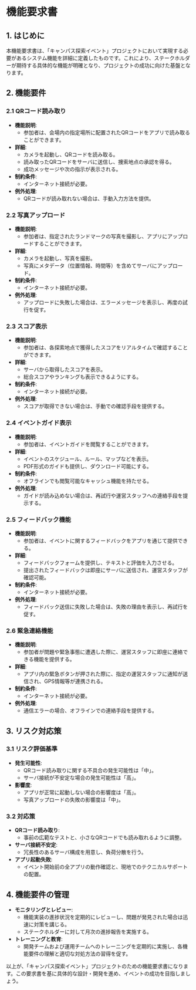 # 機能要求書

## 1. はじめに

本機能要求書は、「キャンパス探索イベント」プロジェクトにおいて実現する必要があるシステム機能を詳細に定義したものです。これにより、ステークホルダーが期待する具体的な機能が明確となり、プロジェクトの成功に向けた基盤となります。

## 2. 機能要件

### 2.1 QRコード読み取り

- **機能説明**:
  - 参加者は、会場内の指定場所に配置されたQRコードをアプリで読み取ることができます。
- **詳細**:
  - カメラを起動し、QRコードを読み取る。
  - 読み取ったQRコードをサーバに送信し、捜索地点の承認を得る。
  - 成功メッセージや次の指示が表示される。
- **制約条件**:
  - インターネット接続が必要。
- **例外処理**:
  - QRコードが読み取れない場合は、手動入力方法を提供。
  
### 2.2 写真アップロード

- **機能説明**:
  - 参加者は、指定されたランドマークの写真を撮影し、アプリにアップロードすることができます。
- **詳細**:
  - カメラを起動し、写真を撮影。
  - 写真にメタデータ（位置情報、時間等）を含めてサーバにアップロード。
- **制約条件**:
  - インターネット接続が必要。
- **例外処理**:
  - アップロードに失敗した場合は、エラーメッセージを表示し、再度の試行を促す。
  
### 2.3 スコア表示

- **機能説明**:
  - 参加者は、各探索地点で獲得したスコアをリアルタイムで確認することができます。
- **詳細**:
  - サーバから取得したスコアを表示。
  - 総合スコアやランキングも表示できるようにする。
- **制約条件**:
  - インターネット接続が必要。
- **例外処理**:
  - スコアが取得できない場合は、手動での確認手段を提供する。

### 2.4 イベントガイド表示

- **機能説明**:
  - 参加者は、イベントガイドを閲覧することができます。
- **詳細**:
  - イベントのスケジュール、ルール、マップなどを表示。
  - PDF形式のガイドも提供し、ダウンロード可能にする。
- **制約条件**:
  - オフラインでも閲覧可能なキャッシュ機能を持たせる。
- **例外処理**:
  - ガイドが読み込めない場合は、再試行や運営スタッフへの連絡手段を提示する。
  
### 2.5 フィードバック機能

- **機能説明**:
  - 参加者は、イベントに関するフィードバックをアプリを通じて提供できる。
- **詳細**:
  - フィードバックフォームを提供し、テキストと評価を入力させる。
  - 提出されたフィードバックは即座にサーバに送信され、運営スタッフが確認可能。
- **制約条件**:
  - インターネット接続が必要。
- **例外処理**:
  - フィードバック送信に失敗した場合は、失敗の理由を表示し、再試行を促す。

### 2.6 緊急連絡機能

- **機能説明**:
  - 参加者が問題や緊急事態に遭遇した際に、運営スタッフに即座に連絡できる機能を提供する。
- **詳細**:
  - アプリ内の緊急ボタンが押された際に、指定の運営スタッフに通知が送信され、GPS情報等が連携される。
- **制約条件**:
  - インターネット接続が必要。
- **例外処理**:
  - 通信エラーの場合、オフラインでの連絡手段を提供する。

## 3. リスク対応策

### 3.1 リスク評価基準

- **発生可能性**:
  - QRコード読み取りに関する不具合の発生可能性は「中」。
  - サーバ接続が不安定な場合の発生可能性は「高」。
- **影響度**:
  - アプリが正常に起動しない場合の影響度は「高」。
  - 写真アップロードの失敗の影響度は「中」。

### 3.2 対応策

- **QRコード読み取り**:
  - 事前の広範なテストと、小さなQRコードでも読み取れるように調整。
- **サーバ接続不安定**:
  - 冗長性のあるサーバ構成を用意し、負荷分散を行う。
- **アプリ起動失敗**:
  - イベント開始前の全アプリの動作確認と、現地でのテクニカルサポートの配置。
  
## 4. 機能要件の管理

- **モニタリングとレビュー**:
  - 機能実装の進捗状況を定期的にレビューし、問題が発見された場合は迅速に対策を講じる。
  - ステークホルダーに対して月次の進捗報告を実施する。
- **トレーニングと教育**:
  - 開発チームおよび運用チームへのトレーニングを定期的に実施し、各機能要件の理解と適切な対処方法の習得を促す。

以上が、「キャンパス探索イベント」プロジェクトのための機能要求書になります。この要求書を基に具体的な設計・開発を進め、イベントの成功を目指しましょう。